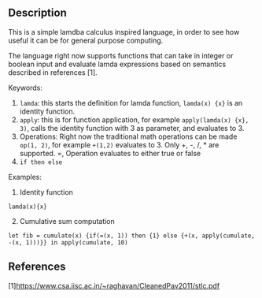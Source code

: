 ## Description

This is a simple lamdba calculus inspired language, in order to see how useful it can be for general purpose computing. 

The language right now supports functions that can take in integer or boolean input and evaluate lamda expressions based on semantics described in references [1]. 

Keywords:
1. `lamda`: this starts the definition for lamda function, `lamda(x) {x}` is an identity function.
2. `apply`: this is for function application, for example `apply(lamda(x) {x}, 3)`, calls the identity function with 3 as parameter, and evaluates to 3.
3. Operations: Right now the traditional math operations can be made `op(1, 2)`, for example `+(1,2)` evaluates to 3. Only +, -, /, * are supported. =, Operation evaluates to either true or false
4. `if then else`

Examples:

1. Identity function

`lamda(x){x}`

2. Cumulative sum computation

`let fib = cumulate(x) {if(=(x, 1)) then {1} else {+(x, apply(cumulate, -(x, 1)))}} in apply(cumulate, 10)`


## References
[1]https://www.csa.iisc.ac.in/~raghavan/CleanedPav2011/stlc.pdf

